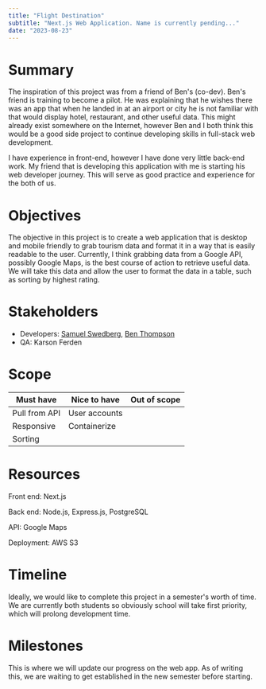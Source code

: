 ```yaml
---
title: "Flight Destination"
subtitle: "Next.js Web Application. Name is currently pending..."
date: "2023-08-23"
---
```


# Summary
The inspiration of this project was from a friend of Ben's (co-dev). Ben's friend is training to become a pilot. He was explaining that he wishes there was an app that when he landed in at an airport or city he is not familiar with that would display hotel, restaurant, and other useful data. This might already exist somewhere on the Internet, however Ben and I both think this would be a good side project to continue developing skills in full-stack web development. 

I have experience in front-end, however I have done very little back-end work. My friend that is developing this application with me is starting his web developer journey. This will serve as good practice and experience for the both of us.

# Objectives
The objective in this project is to create a web application that is desktop and mobile friendly to grab tourism data and format it in a way that is easily readable to the user. Currently, I think grabbing data from a Google API, possibly Google Maps, is the best course of action to retrieve useful data. We will take this data and allow the user to format the data in a table, such as sorting by highest rating.

# Stakeholders
- Developers: [Samuel Swedberg](https://github.com/samuelswedberg), [Ben Thompson](https://github.com/benjamin-i-thompson)
- QA: Karson Ferden

# Scope

| Must have     | Nice to have  | Out of scope |
| ------------- | ------------- | ------------ |
| Pull from API | User accounts |              |
| Responsive    | Containerize       |              |
| Sorting       |               |              |

# Resources
Front end: Next.js

Back end: Node.js, Express.js, PostgreSQL

API: Google Maps

Deployment: AWS S3

# Timeline
Ideally, we would like to complete this project in a semester's worth of time. We are currently both students so obviously school will take first priority, which will prolong development time.

# Milestones
This is where we will update our progress on the web app. As of writing this, we are waiting to get established in the new semester before starting.